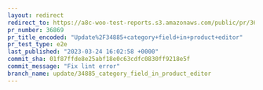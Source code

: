```yaml
---
layout: redirect
redirect_to: https://a8c-woo-test-reports.s3.amazonaws.com/public/pr/36869/e2e/index.html
pr_number: 36869
pr_title_encoded: "Update%2F34885+category+field+in+product+editor"
pr_test_type: e2e
last_published: "2023-03-24 16:02:58 +0000"
commit_sha: 01f87ffde8e25abf18e0c63cdfc0830ff9218e5f
commit_message: "Fix lint error"
branch_name: update/34885_category_field_in_product_editor
---
```

